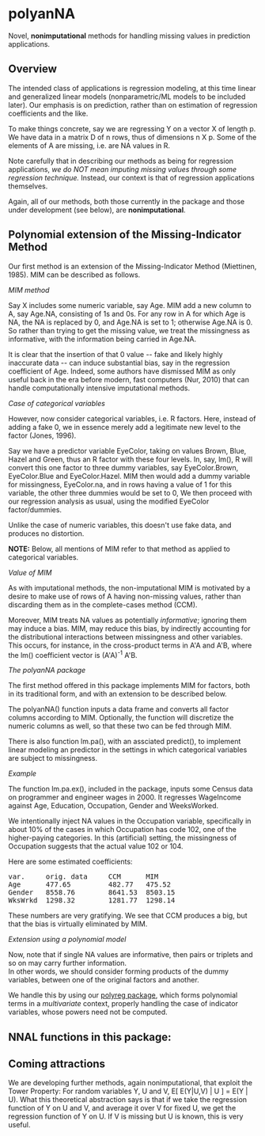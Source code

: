 # polyanNA

Novel, **nonimputational**  methods for handling missing values in
prediction applications.

## Overview

The intended class of applications is regression modeling, at this time
linear and generalized linear models (nonparametric/ML models to be
included later).  Our emphasis is on prediction, rather than on
estimation of regression coefficients and the like.

To make things concrete, say we are regressing Y on a vector X of length
p.  We have data in a matrix D of n rows, thus of dimensions n X p.
Some of the elements of A are missing, i.e. are NA values in R.

Note carefully that in describing our methods as being for regression
applications, *we do NOT mean imputing missing values through some
regression technique.* Instead, our context is that of regression
applications themselves.

Again, all of our methods, both those currently in the package and those
under development (see below), are **nonimputational**.

## Polynomial extension of the Missing-Indicator Method

Our first method is an extension of the Missing-Indicator Method
(Miettinen, 1985).  MIM can be described as follows.

*MIM method*

Say X includes some numeric variable, say Age. MIM add a new column
to A, say Age.NA, consisting of 1s and 0s.  For any row in A for
which Age is NA, the NA is replaced by 0, and Age.NA is set to 1;
otherwise Age.NA is 0.  So rather than trying to get the missing
value, we treat the missingness as informative, with the information
being carried in Age.NA.

It is clear that the insertion of that 0 value -- fake and likely highly
inaccurate data -- can induce substantial bias, say in the regression
coefficient of Age.  Indeed, some authors have dismissed MIM as only
useful back in the era before modern, fast computers (Nur, 2010) that
can handle computationally intensive imputational methods.

*Case of categorical variables*

However, now consider categorical variables, i.e. R factors.  Here,
instead of adding a fake 0, we in essence merely add a legitimate new
level to the factor (Jones, 1996).

Say we have a predictor variable EyeColor, taking on values Brown, Blue,
Hazel and Green, thus an R factor with these four levels.  In, say,
lm(), R will convert this one factor to three dummy variables, say
EyeColor.Brown, EyeColor.Blue and EyeColor.Hazel.  MIM then would add a
dummy variable for missingness, EyeColor.na, and in rows having a
value of 1 for this variable, the other three dummies would be set to 0, 
We then proceed with our regression analysis as usual, using the modified
EyeColor factor/dummies.

Unlike the case of numeric variables, this doesn't use fake data, and
produces no distortion.  

**NOTE:** Below, all mentions of MIM refer to that method as applied to
categorical variables.
 
*Value of MIM*

As with imputational methods, the non-imputational MIM is motivated by a
desire to make use of rows of A having non-missing values, rather than
discarding them as in the complete-cases method (CCM).  

Moreover, MIM treats NA values as potentially *informative*; ignoring
them may induce a bias.  MIM, may reduce this bias, by indirectly
accounting for the distributional interactions between missingness and
other variables.  This occurs, for instance, in the cross-product terms
in A'A and A'B, where the lm() coefficient vector is (A'A)<sup>-1</sup>
A'B.


*The polyanNA package*

The first method offered in this package implements MIM for factors,
both in its traditional form, and with an extension to be described
below.

The polyanNA() function inputs a data frame and  converts all factor
columns according to MIM.  Optionally, the function will discretize the
numeric columns as well, so that these two can be fed through MIM.

There is also function lm.pa(), with an assciated predict(), to
implement linear modeling an predictor in the settings in which
categorical variables are subject to missingness.

*Example* 

The function lm.pa.ex(), included in the package, inputs some Census
data on programmer and engineer wages in 2000.  It regresses WageIncome
against Age, Education, Occupation, Gender and WeeksWorked.

We intentionally inject NA values in the Occupation variable,
specifically in about 10% of the cases in which Occupation has code 102,
one of the higher-paying categories.  In this (artificial) 
setting, the missingness
of Occupation suggests that the actual value 102 or 104.

Here are some estimated
coefficients:

<pre>
var.     orig. data     CCM      MIM
Age      477.65         482.77   475.52
Gender   8558.76        8641.53  8503.15
WksWrkd  1298.32        1281.77  1298.14
</pre>

These numbers are very gratifying. We see that CCM produces a big, but
that the bias is virtually eliminated by MIM.

*Extension using a polynomial model*

Now, note that if single NA values are informative, then pairs or
triplets and so on may carry further information.  
In other words, we 
should consider forming products of the dummy variables, between one of
the original factors and another.

We handle this by using our 
[polyreg package](http://github/matloff/polyreg), which forms polynomial
terms in a *multivariate* context, properly handling the case of
indicator variables, whose powers need not be computed.

## NNAL functions in this package:

 

## Coming attractions

We are developing further methods, again nonimputational, that exploit
the Tower Property:  For random variables Y, U and V, E[ E(Y|U,V) | U ]
= E(Y | U).  What this theoretical abstraction says is that if we take
the regression function of Y on U and V, and average it over V for fixed
U, we get the regression function of Y on U.  If V is missing but U is
known, this is very useful.
 


